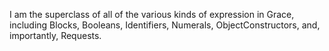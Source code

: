 I am the superclass of all of the various kinds of expression in Grace, including Blocks, Booleans, Identifiers, Numerals, ObjectConstructors, and, importantly, Requests.